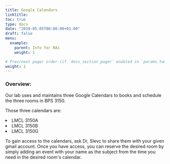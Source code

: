 ```yaml
---
title: Google Calendars
linktitle: 
toc: true
type: docs
date: "2019-05-05T00:00:00+01:00"
draft: false
menu:
  example:
    parent: Info for RAs
    weight: 1

# Prev/next pager order (if `docs_section_pager` enabled in `params.toml`)
weight: 1
---
```


### Overview:

Our lab uses and maintains three Google Calendars to books and schedule the three rooms in BPS 3150.

Those three calendars are:

<li>LMCL 3150A</li>
<li>LMCL 3150B</li>
<li>LMCL 3150G</li>

To gain access to the calendars, ask Dr, Slevc to share them with your given gmail account. Once you have access, you can reserve the desired room by simply adding an event with your name as the subject from the time you need in the desired room's calendar.

